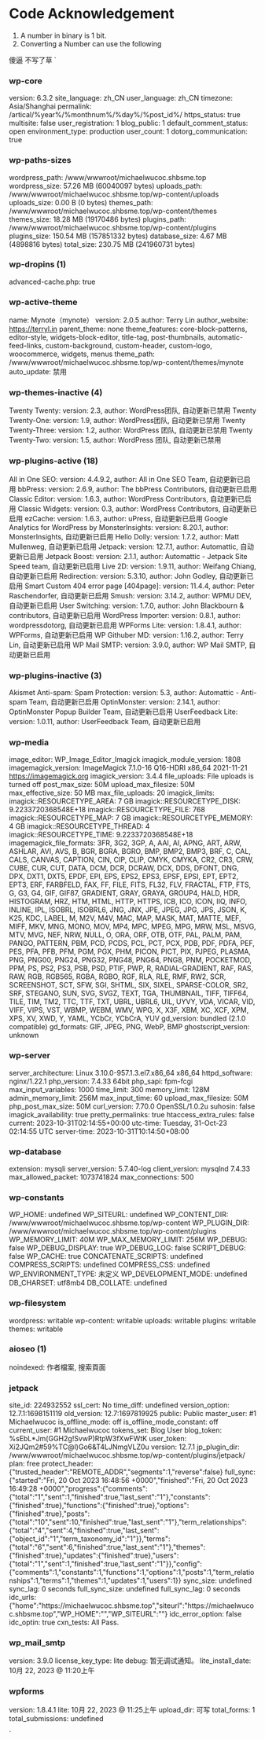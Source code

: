 #   Code Acknowledgement
1. A number in binary is 1 bit.
2. Converting a Number can use the following 

傻逼 不写了草
`
### wp-core ###

version: 6.3.2
site_language: zh_CN
user_language: zh_CN
timezone: Asia/Shanghai
permalink: /artical/%year%/%monthnum%/%day%/%post_id%/
https_status: true
multisite: false
user_registration: 1
blog_public: 1
default_comment_status: open
environment_type: production
user_count: 1
dotorg_communication: true

### wp-paths-sizes ###

wordpress_path: /www/wwwroot/michaelwucoc.shbsme.top
wordpress_size: 57.26 MB (60040097 bytes)
uploads_path: /www/wwwroot/michaelwucoc.shbsme.top/wp-content/uploads
uploads_size: 0.00 B (0 bytes)
themes_path: /www/wwwroot/michaelwucoc.shbsme.top/wp-content/themes
themes_size: 18.28 MB (19170486 bytes)
plugins_path: /www/wwwroot/michaelwucoc.shbsme.top/wp-content/plugins
plugins_size: 150.54 MB (157851332 bytes)
database_size: 4.67 MB (4898816 bytes)
total_size: 230.75 MB (241960731 bytes)

### wp-dropins (1) ###

advanced-cache.php: true

### wp-active-theme ###

name: Mynote（mynote）
version: 2.0.5
author: Terry Lin
author_website: https://terryl.in
parent_theme: none
theme_features: core-block-patterns, editor-style, widgets-block-editor, title-tag, post-thumbnails, automatic-feed-links, custom-background, custom-header, custom-logo, woocommerce, widgets, menus
theme_path: /www/wwwroot/michaelwucoc.shbsme.top/wp-content/themes/mynote
auto_update: 禁用

### wp-themes-inactive (4) ###

Twenty Twenty: version: 2.3, author: WordPress团队, 自动更新已禁用
Twenty Twenty-One: version: 1.9, author: WordPress团队, 自动更新已禁用
Twenty Twenty-Three: version: 1.2, author: WordPress 团队, 自动更新已禁用
Twenty Twenty-Two: version: 1.5, author: WordPress 团队, 自动更新已禁用

### wp-plugins-active (18) ###

All in One SEO: version: 4.4.9.2, author: All in One SEO Team, 自动更新已启用
bbPress: version: 2.6.9, author: The bbPress Contributors, 自动更新已启用
Classic Editor: version: 1.6.3, author: WordPress Contributors, 自动更新已启用
Classic Widgets: version: 0.3, author: WordPress Contributors, 自动更新已启用
ezCache: version: 1.6.3, author: uPress, 自动更新已启用
Google Analytics for WordPress by MonsterInsights: version: 8.20.1, author: MonsterInsights, 自动更新已启用
Hello Dolly: version: 1.7.2, author: Matt Mullenweg, 自动更新已启用
Jetpack: version: 12.7.1, author: Automattic, 自动更新已启用
Jetpack Boost: version: 2.1.1, author: Automattic - Jetpack Site Speed team, 自动更新已启用
Live 2D: version: 1.9.11, author: Weifang Chiang, 自动更新已启用
Redirection: version: 5.3.10, author: John Godley, 自动更新已启用
Smart Custom 404 error page [404page]: version: 11.4.4, author: Peter Raschendorfer, 自动更新已启用
Smush: version: 3.14.2, author: WPMU DEV, 自动更新已启用
User Switching: version: 1.7.0, author: John Blackbourn & contributors, 自动更新已启用
WordPress Importer: version: 0.8.1, author: wordpressdotorg, 自动更新已启用
WPForms Lite: version: 1.8.4.1, author: WPForms, 自动更新已启用
WP Githuber MD: version: 1.16.2, author: Terry Lin, 自动更新已启用
WP Mail SMTP: version: 3.9.0, author: WP Mail SMTP, 自动更新已启用

### wp-plugins-inactive (3) ###

Akismet Anti-spam: Spam Protection: version: 5.3, author: Automattic - Anti-spam Team, 自动更新已启用
OptinMonster: version: 2.14.1, author: OptinMonster Popup Builder Team, 自动更新已启用
UserFeedback Lite: version: 1.0.11, author: UserFeedback Team, 自动更新已启用

### wp-media ###

image_editor: WP_Image_Editor_Imagick
imagick_module_version: 1808
imagemagick_version: ImageMagick 7.1.0-16 Q16-HDRI x86_64 2021-11-21 https://imagemagick.org
imagick_version: 3.4.4
file_uploads: File uploads is turned off
post_max_size: 50M
upload_max_filesize: 50M
max_effective_size: 50 MB
max_file_uploads: 20
imagick_limits: 
	imagick::RESOURCETYPE_AREA: 7 GB
	imagick::RESOURCETYPE_DISK: 9.2233720368548E+18
	imagick::RESOURCETYPE_FILE: 768
	imagick::RESOURCETYPE_MAP: 7 GB
	imagick::RESOURCETYPE_MEMORY: 4 GB
	imagick::RESOURCETYPE_THREAD: 4
	imagick::RESOURCETYPE_TIME: 9.2233720368548E+18
imagemagick_file_formats: 3FR, 3G2, 3GP, A, AAI, AI, APNG, ART, ARW, ASHLAR, AVI, AVS, B, BGR, BGRA, BGRO, BMP, BMP2, BMP3, BRF, C, CAL, CALS, CANVAS, CAPTION, CIN, CIP, CLIP, CMYK, CMYKA, CR2, CR3, CRW, CUBE, CUR, CUT, DATA, DCM, DCR, DCRAW, DCX, DDS, DFONT, DNG, DPX, DXT1, DXT5, EPDF, EPI, EPS, EPS2, EPS3, EPSF, EPSI, EPT, EPT2, EPT3, ERF, FARBFELD, FAX, FF, FILE, FITS, FL32, FLV, FRACTAL, FTP, FTS, G, G3, G4, GIF, GIF87, GRADIENT, GRAY, GRAYA, GROUP4, HALD, HDR, HISTOGRAM, HRZ, HTM, HTML, HTTP, HTTPS, ICB, ICO, ICON, IIQ, INFO, INLINE, IPL, ISOBRL, ISOBRL6, JNG, JNX, JPE, JPEG, JPG, JPS, JSON, K, K25, KDC, LABEL, M, M2V, M4V, MAC, MAP, MASK, MAT, MATTE, MEF, MIFF, MKV, MNG, MONO, MOV, MP4, MPC, MPEG, MPG, MRW, MSL, MSVG, MTV, MVG, NEF, NRW, NULL, O, ORA, ORF, OTB, OTF, PAL, PALM, PAM, PANGO, PATTERN, PBM, PCD, PCDS, PCL, PCT, PCX, PDB, PDF, PDFA, PEF, PES, PFA, PFB, PFM, PGM, PGX, PHM, PICON, PICT, PIX, PJPEG, PLASMA, PNG, PNG00, PNG24, PNG32, PNG48, PNG64, PNG8, PNM, POCKETMOD, PPM, PS, PS2, PS3, PSB, PSD, PTIF, PWP, R, RADIAL-GRADIENT, RAF, RAS, RAW, RGB, RGB565, RGBA, RGBO, RGF, RLA, RLE, RMF, RW2, SCR, SCREENSHOT, SCT, SFW, SGI, SHTML, SIX, SIXEL, SPARSE-COLOR, SR2, SRF, STEGANO, SUN, SVG, SVGZ, TEXT, TGA, THUMBNAIL, TIFF, TIFF64, TILE, TIM, TM2, TTC, TTF, TXT, UBRL, UBRL6, UIL, UYVY, VDA, VICAR, VID, VIFF, VIPS, VST, WBMP, WEBM, WMV, WPG, X, X3F, XBM, XC, XCF, XPM, XPS, XV, XWD, Y, YAML, YCbCr, YCbCrA, YUV
gd_version: bundled (2.1.0 compatible)
gd_formats: GIF, JPEG, PNG, WebP, BMP
ghostscript_version: unknown

### wp-server ###

server_architecture: Linux 3.10.0-957.1.3.el7.x86_64 x86_64
httpd_software: nginx/1.22.1
php_version: 7.4.33 64bit
php_sapi: fpm-fcgi
max_input_variables: 1000
time_limit: 300
memory_limit: 128M
admin_memory_limit: 256M
max_input_time: 60
upload_max_filesize: 50M
php_post_max_size: 50M
curl_version: 7.70.0 OpenSSL/1.0.2u
suhosin: false
imagick_availability: true
pretty_permalinks: true
htaccess_extra_rules: false
current: 2023-10-31T02:14:55+00:00
utc-time: Tuesday, 31-Oct-23 02:14:55 UTC
server-time: 2023-10-31T10:14:50+08:00

### wp-database ###

extension: mysqli
server_version: 5.7.40-log
client_version: mysqlnd 7.4.33
max_allowed_packet: 1073741824
max_connections: 500

### wp-constants ###

WP_HOME: undefined
WP_SITEURL: undefined
WP_CONTENT_DIR: /www/wwwroot/michaelwucoc.shbsme.top/wp-content
WP_PLUGIN_DIR: /www/wwwroot/michaelwucoc.shbsme.top/wp-content/plugins
WP_MEMORY_LIMIT: 40M
WP_MAX_MEMORY_LIMIT: 256M
WP_DEBUG: false
WP_DEBUG_DISPLAY: true
WP_DEBUG_LOG: false
SCRIPT_DEBUG: false
WP_CACHE: true
CONCATENATE_SCRIPTS: undefined
COMPRESS_SCRIPTS: undefined
COMPRESS_CSS: undefined
WP_ENVIRONMENT_TYPE: 未定义
WP_DEVELOPMENT_MODE: undefined
DB_CHARSET: utf8mb4
DB_COLLATE: undefined

### wp-filesystem ###

wordpress: writable
wp-content: writable
uploads: writable
plugins: writable
themes: writable

### aioseo (1) ###

noindexed: 作者檔案, 搜索頁面

### jetpack ###

site_id: 224932552
ssl_cert: No
time_diff: undefined
version_option: 12.7.1:1698151119
old_version: 12.7:1697819925
public: Public
master_user: #1 Michaelwucoc
is_offline_mode: off
is_offline_mode_constant: off
current_user: #1 Michaelwucoc
tokens_set: Blog User
blog_token: %sEbL*Jm(GGH2g!SvwP)RtpW3fXwFWtK
user_token: Xi2JQm2#59%TC@l)Go6&T4LJNmgVLZ0u
version: 12.7.1
jp_plugin_dir: /www/wwwroot/michaelwucoc.shbsme.top/wp-content/plugins/jetpack/
plan: free
protect_header: {"trusted_header":"REMOTE_ADDR","segments":1,"reverse":false}
full_sync: {"started":"Fri, 20 Oct 2023 16:48:56 +0000","finished":"Fri, 20 Oct 2023 16:49:28 +0000","progress":{"comments":{"total":"1","sent":1,"finished":true,"last_sent":"1"},"constants":{"finished":true},"functions":{"finished":true},"options":{"finished":true},"posts":{"total":"10","sent":10,"finished":true,"last_sent":"1"},"term_relationships":{"total":"4","sent":4,"finished":true,"last_sent":{"object_id":"1","term_taxonomy_id":"1"}},"terms":{"total":"6","sent":6,"finished":true,"last_sent":"1"},"themes":{"finished":true},"updates":{"finished":true},"users":{"total":"1","sent":1,"finished":true,"last_sent":"1"}},"config":{"comments":1,"constants":1,"functions":1,"options":1,"posts":1,"term_relationships":1,"terms":1,"themes":1,"updates":1,"users":1}}
sync_size: undefined
sync_lag: 0 seconds
full_sync_size: undefined
full_sync_lag: 0 seconds
idc_urls: {"home":"https:\/\/michaelwucoc.shbsme.top","siteurl":"https:\/\/michaelwucoc.shbsme.top","WP_HOME":"","WP_SITEURL":""}
idc_error_option: false
idc_optin: true
cxn_tests: All Pass.

### wp_mail_smtp ###

version: 3.9.0
license_key_type: lite
debug: 暂无调试通知。
lite_install_date: 10月 22, 2023 @ 11:20上午

### wpforms ###

version: 1.8.4.1
lite: 10月 22, 2023 @ 11:25上午
upload_dir: 可写
total_forms: 1
total_submissions: undefined

`